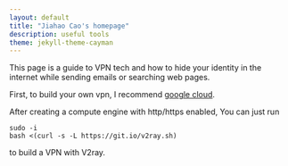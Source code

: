 ```yaml
---
layout: default
title: "Jiahao Cao's homepage"
description: useful tools
theme: jekyll-theme-cayman
---
```


This page is a guide to VPN tech and how to hide your identity in the internet while sending emails or searching web pages.

First, to build your own vpn, I recommend [google cloud](https://cloud.google.com/).

After creating a compute engine with http/https enabled, You can just run
```
sudo -i
bash <(curl -s -L https://git.io/v2ray.sh)
```
to build a VPN with V2ray.
